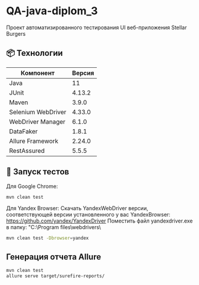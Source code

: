 # QA-java-diplom_3
Проект автоматизированного тестирования UI веб-приложения Stellar Burgers
## 📦 Технологии
| Компонент           | Версия     |
|---------------------|------------|
| Java                | 11         |
| JUnit               | 4.13.2     |
| Maven               | 3.9.0      |
| Selenium WebDriver  | 4.33.0     |
| WebDriver Manager   | 6.1.0      |
| DataFaker           | 1.8.1      |
| Allure Framework    | 2.24.0     |
| RestAssured         | 5.5.5      |
## 🚀 Запуск тестов
Для Google Chrome:
```bash
mvn clean test
```
Для Yandex Browser:
Скачать YandexWebDriver версии, соответствующей версии установленного у вас YandexBrowser: 
https://github.com/yandex/YandexDriver
Поместить файл yandexdriver.exe в папку: "C:\\Program files\\webdrivers\\
```bash
mvn clean test -Dbrowser=yandex
```
## Генерация отчета Allure

```bash
mvn clean test
allure serve target/surefire-reports/